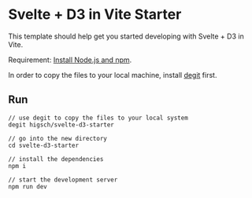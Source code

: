 # Svelte + D3 in Vite Starter

This template should help get you started developing with Svelte + D3 in Vite.

Requirement: [Install Node.js and npm](https://nodejs.org/en/download/package-manager).

In order to copy the files to your local machine, install [degit](https://github.com/Rich-Harris/degit) first.


## Run

```
// use degit to copy the files to your local system
degit higsch/svelte-d3-starter

// go into the new directory
cd svelte-d3-starter

// install the dependencies
npm i

// start the development server
npm run dev
```